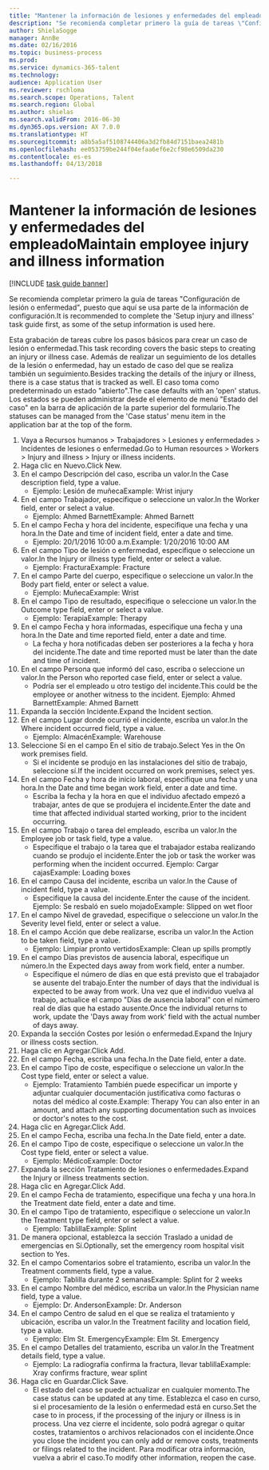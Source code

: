```yaml
--- 
title: "Mantener la información de lesiones y enfermedades del empleado"
description: "Se recomienda completar primero la guía de tareas \"Configuración de lesión o enfermedad\", puesto que aquí se usa parte de la información de configuración."
author: ShielaSogge
manager: AnnBe
ms.date: 02/16/2016
ms.topic: business-process
ms.prod: 
ms.service: dynamics-365-talent
ms.technology: 
audience: Application User
ms.reviewer: rschloma
ms.search.scope: Operations, Talent
ms.search.region: Global
ms.author: shielas
ms.search.validFrom: 2016-06-30
ms.dyn365.ops.version: AX 7.0.0
ms.translationtype: HT
ms.sourcegitcommit: a8b5a5af5108744406a3d2fb84d7151baea2481b
ms.openlocfilehash: ee053759be244f04efaa6ef6e2cf98e6509da230
ms.contentlocale: es-es
ms.lasthandoff: 04/13/2018

---
```

# <a name="maintain-employee-injury-and-illness-information"></a><span data-ttu-id="dc77c-103">Mantener la información de lesiones y enfermedades del empleado</span><span class="sxs-lookup"><span data-stu-id="dc77c-103">Maintain employee injury and illness information</span></span>

[!INCLUDE [task guide banner](../../includes/task-guide-banner.md)]

<span data-ttu-id="dc77c-104">Se recomienda completar primero la guía de tareas "Configuración de lesión o enfermedad", puesto que aquí se usa parte de la información de configuración.</span><span class="sxs-lookup"><span data-stu-id="dc77c-104">It is recommended to complete the 'Setup injury and illness' task guide first, as some of the setup information is used here.</span></span> 



<span data-ttu-id="dc77c-105">Esta grabación de tareas cubre los pasos básicos para crear un caso de lesión o enfermedad.</span><span class="sxs-lookup"><span data-stu-id="dc77c-105">This task recording covers the basic steps to creating an injury or illness case.</span></span> <span data-ttu-id="dc77c-106">Además de realizar un seguimiento de los detalles de la lesión o enfermedad, hay un estado de caso del que se realiza también un seguimiento.</span><span class="sxs-lookup"><span data-stu-id="dc77c-106">Besides tracking the details of the injury or illness, there is a case status that is tracked as well.</span></span>  <span data-ttu-id="dc77c-107">El caso toma como predeterminado un estado "abierto".</span><span class="sxs-lookup"><span data-stu-id="dc77c-107">The case defaults with an 'open' status.</span></span>  <span data-ttu-id="dc77c-108">Los estados se pueden administrar desde el elemento de menú "Estado del caso" en la barra de aplicación de la parte superior del formulario.</span><span class="sxs-lookup"><span data-stu-id="dc77c-108">The statuses can be managed from the 'Case status' menu item in the application bar at the top of the form.</span></span>

1. <span data-ttu-id="dc77c-109">Vaya a Recursos humanos > Trabajadores > Lesiones y enfermedades > Incidentes de lesiones o enfermedad.</span><span class="sxs-lookup"><span data-stu-id="dc77c-109">Go to Human resources > Workers > Injury and illness > Injury or illness incidents.</span></span>
2. <span data-ttu-id="dc77c-110">Haga clic en Nuevo.</span><span class="sxs-lookup"><span data-stu-id="dc77c-110">Click New.</span></span>
3. <span data-ttu-id="dc77c-111">En el campo Descripción del caso, escriba un valor.</span><span class="sxs-lookup"><span data-stu-id="dc77c-111">In the Case description field, type a value.</span></span>
    * <span data-ttu-id="dc77c-112">Ejemplo: Lesión de muñeca</span><span class="sxs-lookup"><span data-stu-id="dc77c-112">Example:  Wrist injury</span></span>  
4. <span data-ttu-id="dc77c-113">En el campo Trabajador, especifique o seleccione un valor.</span><span class="sxs-lookup"><span data-stu-id="dc77c-113">In the Worker field, enter or select a value.</span></span>
    * <span data-ttu-id="dc77c-114">Ejemplo: Ahmed Barnett</span><span class="sxs-lookup"><span data-stu-id="dc77c-114">Example: Ahmed Barnett</span></span>  
5. <span data-ttu-id="dc77c-115">En el campo Fecha y hora del incidente, especifique una fecha y una hora.</span><span class="sxs-lookup"><span data-stu-id="dc77c-115">In the Date and time of incident field, enter a date and time.</span></span>
    * <span data-ttu-id="dc77c-116">Ejemplo: 20/1/2016 10:00 a.m.</span><span class="sxs-lookup"><span data-stu-id="dc77c-116">Example:  1/20/2016 10:00 AM</span></span>  
6. <span data-ttu-id="dc77c-117">En el campo Tipo de lesión o enfermedad, especifique o seleccione un valor.</span><span class="sxs-lookup"><span data-stu-id="dc77c-117">In the Injury or illness type field, enter or select a value.</span></span>
    * <span data-ttu-id="dc77c-118">Ejemplo: Fractura</span><span class="sxs-lookup"><span data-stu-id="dc77c-118">Example:  Fracture</span></span>  
7. <span data-ttu-id="dc77c-119">En el campo Parte del cuerpo, especifique o seleccione un valor.</span><span class="sxs-lookup"><span data-stu-id="dc77c-119">In the Body part field, enter or select a value.</span></span>
    * <span data-ttu-id="dc77c-120">Ejemplo: Muñeca</span><span class="sxs-lookup"><span data-stu-id="dc77c-120">Example:  Wrist</span></span>  
8. <span data-ttu-id="dc77c-121">En el campo Tipo de resultado, especifique o seleccione un valor.</span><span class="sxs-lookup"><span data-stu-id="dc77c-121">In the Outcome type field, enter or select a value.</span></span>
    * <span data-ttu-id="dc77c-122">Ejemplo: Terapia</span><span class="sxs-lookup"><span data-stu-id="dc77c-122">Example:  Therapy</span></span>  
9. <span data-ttu-id="dc77c-123">En el campo Fecha y hora informadas, especifique una fecha y una hora.</span><span class="sxs-lookup"><span data-stu-id="dc77c-123">In the Date and time reported field, enter a date and time.</span></span>
    * <span data-ttu-id="dc77c-124">La fecha y hora notificadas deben ser posteriores a la fecha y hora del incidente.</span><span class="sxs-lookup"><span data-stu-id="dc77c-124">The date and time reported must be later than the date and time of incident.</span></span>  
10. <span data-ttu-id="dc77c-125">En el campo Persona que informó del caso, escriba o seleccione un valor.</span><span class="sxs-lookup"><span data-stu-id="dc77c-125">In the Person who reported case field, enter or select a value.</span></span>
    * <span data-ttu-id="dc77c-126">Podría ser el empleado u otro testigo del incidente.</span><span class="sxs-lookup"><span data-stu-id="dc77c-126">This could be the employee or another witness to the incident.</span></span>  <span data-ttu-id="dc77c-127">Ejemplo: Ahmed Barnett</span><span class="sxs-lookup"><span data-stu-id="dc77c-127">Example: Ahmed Barnett</span></span>  
11. <span data-ttu-id="dc77c-128">Expanda la sección Incidente.</span><span class="sxs-lookup"><span data-stu-id="dc77c-128">Expand the Incident section.</span></span>
12. <span data-ttu-id="dc77c-129">En el campo Lugar donde ocurrió el incidente, escriba un valor.</span><span class="sxs-lookup"><span data-stu-id="dc77c-129">In the Where incident occurred field, type a value.</span></span>
    * <span data-ttu-id="dc77c-130">Ejemplo: Almacén</span><span class="sxs-lookup"><span data-stu-id="dc77c-130">Example:  Warehouse</span></span>  
13. <span data-ttu-id="dc77c-131">Seleccione Sí en el campo En el sitio de trabajo.</span><span class="sxs-lookup"><span data-stu-id="dc77c-131">Select Yes in the On work premises field.</span></span>
    * <span data-ttu-id="dc77c-132">Si el incidente se produjo en las instalaciones del sitio de trabajo, seleccione sí.</span><span class="sxs-lookup"><span data-stu-id="dc77c-132">If the incident occurred on work premises, select yes.</span></span>  
14. <span data-ttu-id="dc77c-133">En el campo Fecha y hora de inicio laboral, especifique una fecha y una hora.</span><span class="sxs-lookup"><span data-stu-id="dc77c-133">In the Date and time began work field, enter a date and time.</span></span>
    * <span data-ttu-id="dc77c-134">Escriba la fecha y la hora en que el individuo afectado empezó a trabajar, antes de que se produjera el incidente.</span><span class="sxs-lookup"><span data-stu-id="dc77c-134">Enter the date and time that affected individual started working, prior to the incident occurring.</span></span>  
15. <span data-ttu-id="dc77c-135">En el campo Trabajo o tarea del empleado, escriba un valor.</span><span class="sxs-lookup"><span data-stu-id="dc77c-135">In the Employee job or task field, type a value.</span></span>
    * <span data-ttu-id="dc77c-136">Especifique el trabajo o la tarea que el trabajador estaba realizando cuando se produjo el incidente.</span><span class="sxs-lookup"><span data-stu-id="dc77c-136">Enter the job or task the worker was performing when the incident occurred.</span></span>  <span data-ttu-id="dc77c-137">Ejemplo: Cargar cajas</span><span class="sxs-lookup"><span data-stu-id="dc77c-137">Example:  Loading boxes</span></span>  
16. <span data-ttu-id="dc77c-138">En el campo Causa del incidente, escriba un valor.</span><span class="sxs-lookup"><span data-stu-id="dc77c-138">In the Cause of incident field, type a value.</span></span>
    * <span data-ttu-id="dc77c-139">Especifique la causa del incidente.</span><span class="sxs-lookup"><span data-stu-id="dc77c-139">Enter the cause of the incident.</span></span>  <span data-ttu-id="dc77c-140">Ejemplo: Se resbaló en suelo mojado</span><span class="sxs-lookup"><span data-stu-id="dc77c-140">Example:  Slipped on wet floor</span></span>  
17. <span data-ttu-id="dc77c-141">En el campo Nivel de gravedad, especifique o seleccione un valor.</span><span class="sxs-lookup"><span data-stu-id="dc77c-141">In the Severity level field, enter or select a value.</span></span>
18. <span data-ttu-id="dc77c-142">En el campo Acción que debe realizarse, escriba un valor.</span><span class="sxs-lookup"><span data-stu-id="dc77c-142">In the Action to be taken field, type a value.</span></span>
    * <span data-ttu-id="dc77c-143">Ejemplo: Limpiar pronto vertidos</span><span class="sxs-lookup"><span data-stu-id="dc77c-143">Example:  Clean up spills promptly</span></span>  
19. <span data-ttu-id="dc77c-144">En el campo Días previstos de ausencia laboral, especifique un número.</span><span class="sxs-lookup"><span data-stu-id="dc77c-144">In the Expected days away from work field, enter a number.</span></span>
    * <span data-ttu-id="dc77c-145">Especifique el número de días en que está previsto que el trabajador se ausente del trabajo.</span><span class="sxs-lookup"><span data-stu-id="dc77c-145">Enter the number of days that the individual is expected to be away from work.</span></span>  <span data-ttu-id="dc77c-146">Una vez que el individuo vuelva al trabajo, actualice el campo "Días de ausencia laboral" con el número real de días que ha estado ausente.</span><span class="sxs-lookup"><span data-stu-id="dc77c-146">Once the individual returns to work, update the 'Days away from work' field with the actual number of days away.</span></span>  
20. <span data-ttu-id="dc77c-147">Expanda la sección Costes por lesión o enfermedad.</span><span class="sxs-lookup"><span data-stu-id="dc77c-147">Expand the Injury or illness costs section.</span></span>
21. <span data-ttu-id="dc77c-148">Haga clic en Agregar.</span><span class="sxs-lookup"><span data-stu-id="dc77c-148">Click Add.</span></span>
22. <span data-ttu-id="dc77c-149">En el campo Fecha, escriba una fecha.</span><span class="sxs-lookup"><span data-stu-id="dc77c-149">In the Date field, enter a date.</span></span>
23. <span data-ttu-id="dc77c-150">En el campo Tipo de coste, especifique o seleccione un valor.</span><span class="sxs-lookup"><span data-stu-id="dc77c-150">In the Cost type field, enter or select a value.</span></span>
    * <span data-ttu-id="dc77c-151">Ejemplo: Tratamiento También puede especificar un importe y adjuntar cualquier documentación justificativa como facturas o notas del médico al coste.</span><span class="sxs-lookup"><span data-stu-id="dc77c-151">Example:  Therapy    You can also enter in an amount, and attach any supporting documentation such as invoices or doctor's notes to the cost.</span></span>  
24. <span data-ttu-id="dc77c-152">Haga clic en Agregar.</span><span class="sxs-lookup"><span data-stu-id="dc77c-152">Click Add.</span></span>
25. <span data-ttu-id="dc77c-153">En el campo Fecha, escriba una fecha.</span><span class="sxs-lookup"><span data-stu-id="dc77c-153">In the Date field, enter a date.</span></span>
26. <span data-ttu-id="dc77c-154">En el campo Tipo de coste, especifique o seleccione un valor.</span><span class="sxs-lookup"><span data-stu-id="dc77c-154">In the Cost type field, enter or select a value.</span></span>
    * <span data-ttu-id="dc77c-155">Ejemplo: Médico</span><span class="sxs-lookup"><span data-stu-id="dc77c-155">Example: Doctor</span></span>  
27. <span data-ttu-id="dc77c-156">Expanda la sección Tratamiento de lesiones o enfermedades.</span><span class="sxs-lookup"><span data-stu-id="dc77c-156">Expand the Injury or illness treatments section.</span></span>
28. <span data-ttu-id="dc77c-157">Haga clic en Agregar.</span><span class="sxs-lookup"><span data-stu-id="dc77c-157">Click Add.</span></span>
29. <span data-ttu-id="dc77c-158">En el campo Fecha de tratamiento, especifique una fecha y una hora.</span><span class="sxs-lookup"><span data-stu-id="dc77c-158">In the Treatment date field, enter a date and time.</span></span>
30. <span data-ttu-id="dc77c-159">En el campo Tipo de tratamiento, especifique o seleccione un valor.</span><span class="sxs-lookup"><span data-stu-id="dc77c-159">In the Treatment type field, enter or select a value.</span></span>
    * <span data-ttu-id="dc77c-160">Ejemplo: Tablilla</span><span class="sxs-lookup"><span data-stu-id="dc77c-160">Example:  Splint</span></span>  
31. <span data-ttu-id="dc77c-161">De manera opcional, establezca la sección Traslado a unidad de emergencias en Sí.</span><span class="sxs-lookup"><span data-stu-id="dc77c-161">Optionally, set the emergency room hospital visit section to Yes.</span></span>
32. <span data-ttu-id="dc77c-162">En el campo Comentarios sobre el tratamiento, escriba un valor.</span><span class="sxs-lookup"><span data-stu-id="dc77c-162">In the Treatment comments field, type a value.</span></span>
    * <span data-ttu-id="dc77c-163">Ejemplo: Tablilla durante 2 semanas</span><span class="sxs-lookup"><span data-stu-id="dc77c-163">Example:  Splint for 2 weeks</span></span>  
33. <span data-ttu-id="dc77c-164">En el campo Nombre del médico, escriba un valor.</span><span class="sxs-lookup"><span data-stu-id="dc77c-164">In the Physician name field, type a value.</span></span>
    * <span data-ttu-id="dc77c-165">Ejemplo: Dr. Anderson</span><span class="sxs-lookup"><span data-stu-id="dc77c-165">Example:  Dr. Anderson</span></span>  
34. <span data-ttu-id="dc77c-166">En el campo Centro de salud en el que se realiza el tratamiento y ubicación, escriba un valor.</span><span class="sxs-lookup"><span data-stu-id="dc77c-166">In the Treatment facility and location field, type a value.</span></span>
    * <span data-ttu-id="dc77c-167">Ejemplo: Elm St. Emergency</span><span class="sxs-lookup"><span data-stu-id="dc77c-167">Example:  Elm St. Emergency</span></span>  
35. <span data-ttu-id="dc77c-168">En el campo Detalles del tratamiento, escriba un valor.</span><span class="sxs-lookup"><span data-stu-id="dc77c-168">In the Treatment details field, type a value.</span></span>
    * <span data-ttu-id="dc77c-169">Ejemplo: La radiografía confirma la fractura, llevar tablilla</span><span class="sxs-lookup"><span data-stu-id="dc77c-169">Example:  Xray confirms fracture, wear splint</span></span>  
36. <span data-ttu-id="dc77c-170">Haga clic en Guardar.</span><span class="sxs-lookup"><span data-stu-id="dc77c-170">Click Save.</span></span>
    * <span data-ttu-id="dc77c-171">El estado del caso se puede actualizar en cualquier momento.</span><span class="sxs-lookup"><span data-stu-id="dc77c-171">The case status can be updated at any time.</span></span>  <span data-ttu-id="dc77c-172">Establezca el caso en curso, si el procesamiento de la lesión o enfermedad está en curso.</span><span class="sxs-lookup"><span data-stu-id="dc77c-172">Set the case to in process, if the processing of the injury or illness is in process.</span></span>  <span data-ttu-id="dc77c-173">Una vez cierre el incidente, solo podrá agregar o quitar costes, tratamientos o archivos relacionados con el incidente.</span><span class="sxs-lookup"><span data-stu-id="dc77c-173">Once you close the incident you can only add or remove costs, treatments or filings related to the incident.</span></span>  <span data-ttu-id="dc77c-174">Para modificar otra información, vuelva a abrir el caso.</span><span class="sxs-lookup"><span data-stu-id="dc77c-174">To modify other information, reopen the case.</span></span>  


